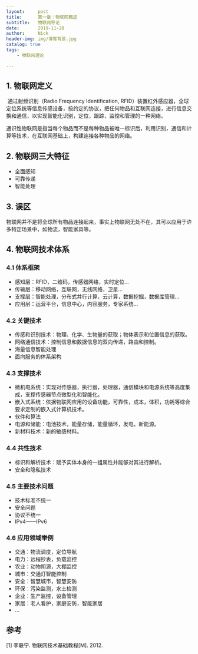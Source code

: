 ```yaml
---
layout:     post
title:      第一章：物联网概述
subtitle:   物联网导论
date:       2019-11-20
author:     Nick
header-img: img/博客背景.jpg
catalog: true
tags:
    - 物联网理论

---
```


## 1. 物联网定义

​        通过射频识别（Radio Frequency Identification, RFID）装置红外感应器，全球定位系统等信息传感设备，按约定的协议，把任何物品和互联网连接，进行信息交换和通信，以实现智能化识别，定位，跟踪，监控和管理的一种网络。

​        通识性物联网是指当每个物品而不是每种物品被唯一标识后，利用识别，通信和计算等技术，在互联网基础上，构建连接各种物品的网络。

## 2. 物联网三大特征

* 全面感知
* 可靠传递
* 智能处理

## 3. 误区

​    物联网并不是将全球所有物品连接起来，事实上物联网无处不在，其可以应用于许多特定场景中，如物流，智能家具等。

## 4. 物联网技术体系

### 4.1 体系框架

* 感知层：RFID，二维码，传感器网络，实时定位...
* 传输层：移动网络，互联网，无线网络，卫星...
* 支撑层：智能处理，分布式并行计算，云计算，数据挖掘，数据库管理...
* 应用层：运营平台，信息中心，内容服务，专家系统...

### 4.2  关键技术

* 传感和识别技术：物理、化学、生物量的获取；物体表示和位置信息的获取。
* 网络通信技术：控制信息和数据信息的双向传递，路由和控制。
* 海量信息智能处理
* 面向服务的体系架构

### 4.3 支撑技术

* 微机电系统：实现对传感器，执行器，处理器，通信模块和电源系统等高度集成，支撑传感器节点微型化和智能化。
* 嵌入式系统：依据物联网应用的设备功能，可靠性，成本，体积，功耗等综合要求定制的嵌入式计算机技术。
* 软件和算法
* 电源和储能：电池技术，能量存储，能量循环，发电，新能源。
* 新材料技术：新的敏感材料。

### 4.4 共性技术

* 标识和解析技术：赋予实体本身的一组属性并能够对其进行解析。
* 安全和隐私技术

### 4.5 主要技术问题

* 技术标准不统一
* 安全问题
* 协议不统一
* IPv4——IPv6

### 4.6 应用领域举例

* 交通：物流调度，定位导航
* 电力：远程抄表，负载监控
* 农业：动物朔源，大棚监控
* 城市：交通灯智能控制
* 安全：智慧城市，智慧安防
* 环保：污染监测，水土检测
* 企业：生产监控，设备管理
* 家居：老人看护，家庭安防，智能家居
* ...



## 参考

[1] 李联宁. 物联网技术基础教程[M]. 2012.